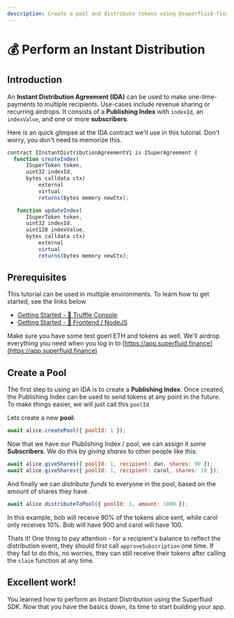 ```yaml
---
description: Create a pool and distribute tokens using @superfluid-financ/js-sdk
---
```


# 💰 Perform an Instant Distribution

## Introduction

An **Instant Distribution Agreement \(IDA\)** can be used to make one-time-payments to multiple recipients. Use-cases include revenue sharing or recurring airdrops.  It consists of a **Publishing Index** with `indexId`, an `indexValue`, and one or more **subscribers**.

Here is an quick glimpse at the IDA contract we'll use in this tutorial. Don't worry, you don't need to memorize this.

```javascript
contract IInstantDistributionAgreementV1 is ISuperAgreement {
  function createIndex(
      ISuperToken token,
      uint32 indexId,
      bytes calldata ctx)
          external
          virtual
          returns(bytes memory newCtx);

   function updateIndex(
      ISuperToken token,
      uint32 indexId,
      uint128 indexValue,
      bytes calldata ctx)
          external
          virtual
          returns(bytes memory newCtx);
```

## Prerequisites

This tutorial can be used in multiple environments. To learn how to get started, see the links below

* [Getting Started - 🍫 Truffle Console](getting-started/setup-truffle-console.md)
* [Getting Started - 💅 Frontend / NodeJS](getting-started/frontend-+-nodejs.md)

Make sure you have some test goerl ETH and tokens as well. We'll airdrop everything you need when you log in to [https://app.superfluid.finance](https://app.superfluid.finance)

## Create a Pool

The first step to using an IDA is to create a **Publishing Index**. Once created, the Publishing Index can be used to send tokens at any point in the future. To make things easier, we will just call this `poolId`

Lets create a new **pool:**

```javascript
await alice.createPool({ poolId: 1 });
```

Now that we have our Plublishing Index / pool, we can assign it some **Subscribers**. We do this by _giving shares_ to other people like this:

```javascript
await alice.giveShares({ poolId: 1, recipient: dan, shares: 90 });
await alice.giveShares({ poolId: 1, recipient: carol, shares: 10 });
```

And finally we can _distribute funds_ to everyone in the pool, based on the amount of shares they have.

```javascript
await alice.distributeToPool({ poolId: 1, amount: 1000 });
```

In this example, bob will receive 90% of the tokens alice sent, while carol only receives 10%. Bob will have 900 and carol will have 100.

Thats it! One thing to pay attention - for a recipient's balance to reflect the distribution event, they should first call `approveSubscription` one time. If they fail to do this, no worries, they can still receive their tokens after calling the `claim` function at any time.

## Excellent work!

You learned how to perform an Instant Distribution using the Superfluid SDK. Now that you have the basics down, its time to start building your app.

